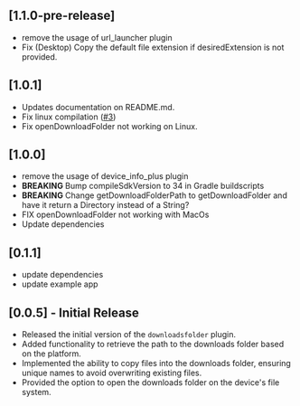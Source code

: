 ## [1.1.0-pre-release]
- remove the usage of url_launcher plugin
- Fix (Desktop) Copy the default file extension if desiredExtension is not provided.


## [1.0.1]
- Updates documentation on README.md.
- Fix linux compilation ([#3](https://github.com/UnluckyY1/flutter_downloads_folder/issues/3))
- Fix openDownloadFolder not working on Linux.


## [1.0.0]
- remove the usage of device_info_plus plugin
- **BREAKING** Bump compileSdkVersion to 34 in Gradle buildscripts
- **BREAKING** Change getDownloadFolderPath to getDownloadFolder and have it return a Directory instead of a String?
- FIX openDownloadFolder not working with MacOs
- Update dependencies


## [0.1.1] 
- update dependencies
- update example app

## [0.0.5] - Initial Release
- Released the initial version of the `downloadsfolder` plugin.
- Added functionality to retrieve the path to the downloads folder based on the platform.
- Implemented the ability to copy files into the downloads folder, ensuring unique names to avoid overwriting existing files.
- Provided the option to open the downloads folder on the device's file system.

